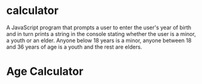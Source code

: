 # calculator
 A JavaScript program that prompts a user to enter the user's year of birth and in turn prints a string in the console stating whether the user is a minor, a youth or an elder. Anyone below 18 years is a minor, anyone between 18 and 36 years of age is a youth and the rest are elders.
 
<!DOCTYPE html>
<html lang="en">
<head>
    <meta charset="UTF-8">
    <meta name="viewport" content="width=device-width, initial-scale=1.0">
    <meta http-equiv="X-UA-Compatible" content="ie=edge">
    <title>Age Calc</title>
</head>
<body>
    <h1>Age Calculator</h1>
    <script>
let year= parseInt(prompt('Enter your birth year'));
let age=(2019-year);
if(age<18){
    console.log('You are under age')
}else if(age>18 && age<35)
{
    console.log('You are a youth')
}else if(age>35){
    console.log('You are too old')
}else{
    console.log('Invalid year')
}
    </script> 
</body>
</html>

